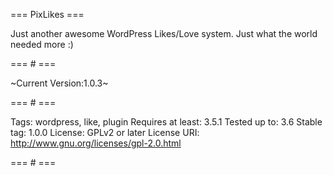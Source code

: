 === PixLikes ===

Just another awesome WordPress Likes/Love system. Just what the world needed more :)

=== # ===

~Current Version:1.0.3~

=== # ===

Tags: wordpress, like, plugin
Requires at least: 3.5.1
Tested up to: 3.6
Stable tag: 1.0.0
License: GPLv2 or later
License URI: http://www.gnu.org/licenses/gpl-2.0.html

=== # ===
